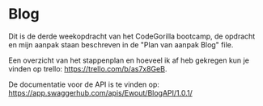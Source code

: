 # Blog

Dit is de derde weekopdracht van het CodeGorilla bootcamp, de opdracht en mijn aanpak staan beschreven in de "Plan van aanpak Blog" file.

Een overzicht van het stappenplan en hoeveel ik af heb gekregen kun je vinden op trello: https://trello.com/b/as7x8GeB.

De documentatie voor de API is te vinden op: https://app.swaggerhub.com/apis/Ewout/BlogAPI/1.0.1/
